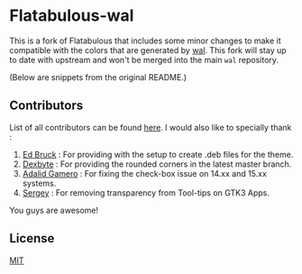 # Flatabulous-wal

This is a fork of Flatabulous that includes some minor changes to make it compatible with the colors that are generated by [wal](https://github.com/dylanaraps/pywal). This fork will stay up to date with upstream and won't be merged into the main `wal` repository.

(Below are snippets from the original README.)

## Contributors

List of all contributors can be found [here](https://github.com/anmoljagetia/Flatabulous/graphs/contributors). I would also like to specially thank :

1. [Ed Bruck](https://github.com/ebruck) : For providing with the setup to create .deb files for the theme.
2. [Dexbyte](https://github.com/dexbyte) : For providing the rounded corners in the latest master branch.
3. [Adalid Gamero](https://github.com/gamerox) : For fixing the check-box issue on 14.xx and 15.xx systems.
4. [Sergey](https://github.com/Defman21) : For removing transparency from Tool-tips on GTK3 Apps.

You guys are awesome!


## License

[MIT](http://anmoljagetia.mit-license.org/)
